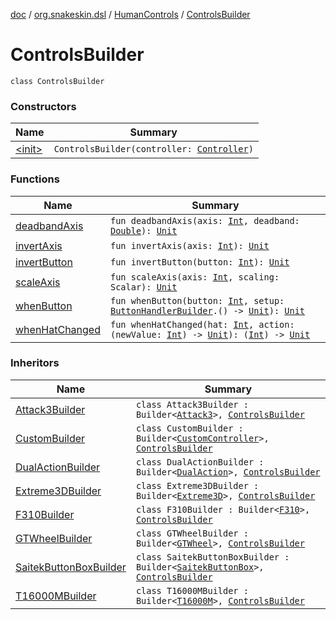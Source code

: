 [doc](../../../index.md) / [org.snakeskin.dsl](../../index.md) / [HumanControls](../index.md) / [ControlsBuilder](./index.md)

# ControlsBuilder

`class ControlsBuilder`

### Constructors

| Name | Summary |
|---|---|
| [&lt;init&gt;](-init-.md) | `ControlsBuilder(controller: `[`Controller`](../../../org.snakeskin.controls/-controller/index.md)`)` |

### Functions

| Name | Summary |
|---|---|
| [deadbandAxis](deadband-axis.md) | `fun deadbandAxis(axis: `[`Int`](https://kotlinlang.org/api/latest/jvm/stdlib/kotlin/-int/index.html)`, deadband: `[`Double`](https://kotlinlang.org/api/latest/jvm/stdlib/kotlin/-double/index.html)`): `[`Unit`](https://kotlinlang.org/api/latest/jvm/stdlib/kotlin/-unit/index.html) |
| [invertAxis](invert-axis.md) | `fun invertAxis(axis: `[`Int`](https://kotlinlang.org/api/latest/jvm/stdlib/kotlin/-int/index.html)`): `[`Unit`](https://kotlinlang.org/api/latest/jvm/stdlib/kotlin/-unit/index.html) |
| [invertButton](invert-button.md) | `fun invertButton(button: `[`Int`](https://kotlinlang.org/api/latest/jvm/stdlib/kotlin/-int/index.html)`): `[`Unit`](https://kotlinlang.org/api/latest/jvm/stdlib/kotlin/-unit/index.html) |
| [scaleAxis](scale-axis.md) | `fun scaleAxis(axis: `[`Int`](https://kotlinlang.org/api/latest/jvm/stdlib/kotlin/-int/index.html)`, scaling: Scalar): `[`Unit`](https://kotlinlang.org/api/latest/jvm/stdlib/kotlin/-unit/index.html) |
| [whenButton](when-button.md) | `fun whenButton(button: `[`Int`](https://kotlinlang.org/api/latest/jvm/stdlib/kotlin/-int/index.html)`, setup: `[`ButtonHandlerBuilder`](../-button-handler-builder/index.md)`.() -> `[`Unit`](https://kotlinlang.org/api/latest/jvm/stdlib/kotlin/-unit/index.html)`): `[`Unit`](https://kotlinlang.org/api/latest/jvm/stdlib/kotlin/-unit/index.html) |
| [whenHatChanged](when-hat-changed.md) | `fun whenHatChanged(hat: `[`Int`](https://kotlinlang.org/api/latest/jvm/stdlib/kotlin/-int/index.html)`, action: (newValue: `[`Int`](https://kotlinlang.org/api/latest/jvm/stdlib/kotlin/-int/index.html)`) -> `[`Unit`](https://kotlinlang.org/api/latest/jvm/stdlib/kotlin/-unit/index.html)`): (`[`Int`](https://kotlinlang.org/api/latest/jvm/stdlib/kotlin/-int/index.html)`) -> `[`Unit`](https://kotlinlang.org/api/latest/jvm/stdlib/kotlin/-unit/index.html) |

### Inheritors

| Name | Summary |
|---|---|
| [Attack3Builder](../-attack3-builder/index.md) | `class Attack3Builder : Builder<`[`Attack3`](../../../org.snakeskin.controls.mappings/-attack3/index.md)`>, `[`ControlsBuilder`](./index.md) |
| [CustomBuilder](../-custom-builder/index.md) | `class CustomBuilder : Builder<`[`CustomController`](../../../org.snakeskin.controls.mappings/-custom-controller/index.md)`>, `[`ControlsBuilder`](./index.md) |
| [DualActionBuilder](../-dual-action-builder/index.md) | `class DualActionBuilder : Builder<`[`DualAction`](../../../org.snakeskin.controls.mappings/-dual-action/index.md)`>, `[`ControlsBuilder`](./index.md) |
| [Extreme3DBuilder](../-extreme3-d-builder/index.md) | `class Extreme3DBuilder : Builder<`[`Extreme3D`](../../../org.snakeskin.controls.mappings/-extreme3-d/index.md)`>, `[`ControlsBuilder`](./index.md) |
| [F310Builder](../-f310-builder/index.md) | `class F310Builder : Builder<`[`F310`](../../../org.snakeskin.controls.mappings/-f310/index.md)`>, `[`ControlsBuilder`](./index.md) |
| [GTWheelBuilder](../-g-t-wheel-builder/index.md) | `class GTWheelBuilder : Builder<`[`GTWheel`](../../../org.snakeskin.controls.mappings/-g-t-wheel/index.md)`>, `[`ControlsBuilder`](./index.md) |
| [SaitekButtonBoxBuilder](../-saitek-button-box-builder/index.md) | `class SaitekButtonBoxBuilder : Builder<`[`SaitekButtonBox`](../../../org.snakeskin.controls.mappings/-saitek-button-box/index.md)`>, `[`ControlsBuilder`](./index.md) |
| [T16000MBuilder](../-t16000-m-builder/index.md) | `class T16000MBuilder : Builder<`[`T16000M`](../../../org.snakeskin.controls.mappings/-t16000-m/index.md)`>, `[`ControlsBuilder`](./index.md) |
